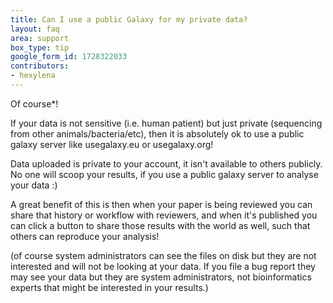 ```yaml
---
title: Can I use a public Galaxy for my private data?
layout: faq
area: support
box_type: tip
google_form_id: 1728322033
contributors:
- hexylena
---
```

Of course\*!

If your data is not sensitive (i.e. human patient) but just private (sequencing from other animals/bacteria/etc), then it is absolutely ok to use a public galaxy server like usegalaxy.eu or usegalaxy.org!

 Data uploaded is private to your account, it isn't available to others publicly. No one will scoop your results, if you use a public galaxy server to analyse your data :)

 A great benefit of this is then when your paper is being reviewed you can share that history or workflow with reviewers, and when it's published you can click a button to share those results with the world as well, such that others can reproduce your analysis!

 (of course system administrators can see the files on disk but they are not interested and will not be looking at your data. If you file a bug report they may see your data but they are system administrators, not bioinformatics experts that might be interested in your results.)
